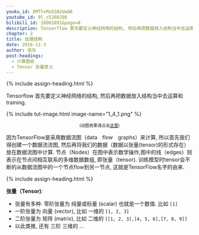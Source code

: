 ```yaml
---
youku_id: XMTYxMzQ1NzUwOA
youtube_id: 9l_c5260JQ8
bilibili_id: 16001891&page=8
description: Tensorflow 首先要定义神经网络的结构, 然后再把数据放入结构当中去运算和 training.
chapter: 2
title: 处理结构
date: 2016-11-3
author: 张乐
post-headings:
  - 计算图纸
  - Tensor 张量意义
---
```




{% include assign-heading.html %}

Tensorflow 首先要定义神经网络的结构,
然后再把数据放入结构当中去运算和 training.

{% include tut-image.html image-name="1_4_1.png" %}

<p style="text-align: center; font-size: 0.8em;">(动图效果请点击<a href="https://www.tensorflow.org/images/tensors_flowing.gif" alt="{{ page.title }}">这里</a>)</p>

因为TensorFlow是采用数据流图（data　flow　graphs）来计算,
所以首先我们得创建一个数据流流图,
然后再将我们的数据（数据以张量(tensor)的形式存在）放在数据流图中计算.
节点（Nodes）在图中表示数学操作,图中的线（edges）则表示在节点间相互联系的多维数据数组,
即张量（tensor). 训练模型时tensor会不断的从数据流图中的一个节点flow到另一节点,
这就是TensorFlow名字的由来.

{% include assign-heading.html %}

**张量（Tensor)**:
* 张量有多种. 零阶张量为 纯量或标量 (scalar) 也就是一个数值. 比如 ```[1]```
* 一阶张量为 向量 (vector), 比如 一维的 ```[1, 2, 3]```
* 二阶张量为 矩阵 (matrix), 比如 二维的  ```[[1, 2, 3],[4, 5, 6],[7, 8, 9]]```
* 以此类推, 还有 三阶 三维的 ...


